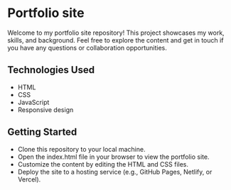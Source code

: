 # Portfolio site
Welcome to my portfolio site repository! This project showcases my work, skills, and background. Feel free to explore the content and get in touch if you have any questions or collaboration opportunities.

## Technologies Used
- HTML
- CSS
- JavaScript 
- Responsive design 

## Getting Started
- Clone this repository to your local machine.
- Open the index.html file in your browser to view the portfolio site.
- Customize the content by editing the HTML and CSS files.
- Deploy the site to a hosting service (e.g., GitHub Pages, Netlify, or Vercel).